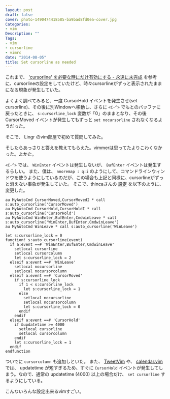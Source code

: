 ```yaml
---
layout: post
draft: false
cover: photo-1490474418585-ba9bad8fd0ea-cover.jpg
Categories:
- vim
Description: ""
Tags:
- vim
- cursorline
- vimrc
date: "2014-08-05"
title: Set cursorline as needed
---
```


これまで、 ['cursorline' を必要な時にだけ有効にする - 永遠に未完成](http://d.hatena.ne.jp/thinca/20090530/1243615055) を参考に、cursorlineの設定をしていたけど、時々cursorlineがずっと表示されたままになる現象が発生していた。

よくよく調べてみると、一度 CursorHold イベントを発生させ(set cursorline)、その後に別Windowへ移動し、さらに `<C-^>` でもとのバッファに戻ったときに、 `s:cursorline_lock` 変数が「0」のままとなり、その後 CursorMoved イベントが発生してもずっと `set nocursorline` されなくなるようだった。

そこで、 Lingr のvim部屋で初めて質問してみた。

そしたらあっさりと答えを教えてもらえた。vimmerは思ってたよりこわくなかった。よかた。

`<C-^>` では、 `WinEnter` イベントは発生しないが、 `BufEnter` イベントは発生するらしい。
また、僕は、 `nnoremap : q:i` のようにして、コマンドラインウィンドウを使うようにしているのだが、この場合も上記と同様に、cursorlineがずっと消えない事象が発生していた。
そこで、thincaさんの [設定](http://d.hatena.ne.jp/thinca/20090530/1243615055) を以下のように、変更した。

```vim
au MyAutoCmd CursorMoved,CursorMovedI * call s:auto_cursorline('CursorMoved')
au MyAutoCmd CursorHold,CursorHoldI * call s:auto_cursorline('CursorHold')
au MyAutoCmd WinEnter,BufEnter,CmdwinLeave * call s:auto_cursorline('WinEnter,BufEnter,CmdwinLeave')
au MyAutoCmd WinLeave * call s:auto_cursorline('WinLeave')

let s:cursorline_lock = 0
function! s:auto_cursorline(event)
  if a:event ==# 'WinEnter,BufEnter,CmdwinLeave'
    setlocal cursorline
    setlocal cursorcolumn
    let s:cursorline_lock = 2
  elseif a:event ==# 'WinLeave'
    setlocal nocursorline
    setlocal nocursorcolumn
  elseif a:event ==# 'CursorMoved'
    if s:cursorline_lock
      if 1 < s:cursorline_lock
        let s:cursorline_lock = 1
      else
        setlocal nocursorline
        setlocal nocursorcolumn
        let s:cursorline_lock = 0
      endif
    endif
  elseif a:event ==# 'CursorHold'
    if &updatetime >= 4000
      setlocal cursorline
      setlocal cursorcolumn
    endif
    let s:cursorline_lock = 1
  endif
endfunction
```

ついでに `cursorcolumn` も追加しといた。
また、 [TweetVim](https://github.com/basyura/TweetVim) や、 [calendar.vim](https://github.com/itchyny/calendar.vim) では、 updatetime が短すぎるため、すぐに `CursorHold` イベントが発生してしまう。なので、通常の updatetime (4000) 以上の場合だけ、 `set cursorline` するようにしている。

こんないろんな設定出来るvimすごい。

